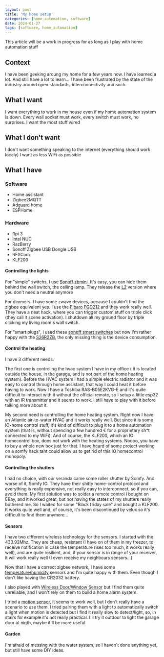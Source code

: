 ```yaml
---
layout: post
title: 'My home setup'
categories: [home_automation, software]
date: 2024-01-27
tags: [software, home_automation]
---
```


This article will be a work in progress for as long as I play with home automation stuff

## Context

I have been geeking aroung my home for a few years now.
I have learned a lot. And still have a lot to learn...
I have been frustrated by the state of the industry around open standards, interconnectivity and such.


## What I want

I want everything to work in my house even if my home automation system is down. 
Every wall socket must work, every switch must work, no surprises.
I want the most stuff wired


## What I don't want

I don't want something speaking to the internet (everything should work localy)
I want as less WiFi as possible


## What I have

### Software

* Home assistant
* Zigbee2MQTT
* Adguard home
* ESPHome


### Hardware

* Rpi 3
* Intel NUC
* RazBerry
* Sonoff Zigbee USB Dongle USB
* RFXCom
* KLF200


#### Controlling the lights

For "simple" switchs, I use [Sonoff zbmini][zbmini]. It's easy, you can hide them behind the wall switch, the ceiling lamp. They release the [L2][L2] version where you don't need a neutral anymore

For dimmers, I have some zwave devices, because I couldn't find the zigbee equivalent yes. I use the [Fibaro FGD212][FGD212] and they work really well. They have a neat hack, where you can trigger custom stuff on triple click (they call it scene activation).
I shutdown all my ground floor by triple clicking my living room's wall switch.


For "smart plugs", I used these [sonoff smart switches][BASICZBR3] but now I'm rather happy with the [S26R2ZB][S26R2ZB], the only missing thing is the device consumption.

#### Control the heating

I have 3 different needs.

The first one is controling the hvac system I have in my office ( it is located outside the house, in the garage, and is not part of the home heating system). Before the HVAC system I had a simple electric radiator and it was easy to control through home assistant, that way I could heat it before having to work. Now I have a Toshiba RAS-B05E2KVG-E and it's quite difficult to interact with it without the official remote, so I setup a little esp32 with an IR transmitter and it seems to work. I still have to play with it before talking more about it.


My second need is controlling the home heating system. Right now I have an Atlantic air-to-water HVAC and it works really well. But since it is some IO-home control stuff, it's kind of difficult to plug it to a home automation system (that is, without spending a few hundred € for a proprietary sh*t connected to my WiFi). And of course, the KLF200, which an IO homecontrol box, does not work with the heating systems. Noooo, you have to buy a whole new box just for that. I have heard of some project working on a somfy hack taht could allow us to get rid of this IO homecontrol monopoly.


#### Controlling the shutters

I had no choice, with our veranda came some roller shutter by Somfy.
And worse of it, Somfy IO. 
They have their shitty home-control protocol and everything is really expensive, not really easy to interconnect, so if you can, avoid them. 
My first solution was to solder a remote control I bought on EBay, and it worked great, but not having the states of my shutters really bothered me. 
So I waited for some "Black friday sale" and bought a KLF200. It works quite well and, of course, it's been discontinued by velux so it's difficult to find them anymore...


#### Sensors

I have two different wireless technology for the sensors.
I started with the 433.92Mhz.
They are cheap, resistant (I have on of them in my freezer, to receive notification in case the temperature rises too much, it works really well), and are quite resilient, and, if your sensor is in range of your receiver, it will work really well (I even receive my neighbours sensors...)


Now that I have a correct zigbee network, I have some [temperature/humidity][snzb-02] sensors and I'm quite happy with them. Even though I don't like having the CR2032 battery.

I also played with [Wireless Door/Window Sensor][snzb-04] but I find them quite unreliable, and I won't rely on them to build a home alarm system.

I tried a [motion sensor][snzb-03], it seems to work well, but I don't really have a scenario to use them. I tried pairing them with a light to automatically switch a light when motion is detected but I find it really slow to detect/light, so, in stairs for example it's not really practical. I'll try it outdoor to light the garage door at nigth, maybe it'll be more useful


#### Garden

I'm afraid of messing with the water system, so I haven't done anything yet, but still have some DIY ideas.

[zbmini]: https://sonoff.tech/product/diy-smart-switches/zbmini/
[L2]: https://sonoff.tech/product/diy-smart-switches/zbmini-l2/
[FGD212]: https://manuals.fibaro.com/dimmer-2/
[BASICZBR3]: https://sonoff.tech/product-document/diy-smart-switches-doc/basiczbr3-doc/
[S26R2ZB]: https://sonoff.tech/product/s26r2zb/
[snzb-02]: https://sonoff.tech/product/gateway-and-sensors/snzb-02/
[snzb-04]: https://sonoff.tech/product/gateway-and-sensors/snzb-04/
[snzb-03]: https://sonoff.tech/product/gateway-and-sensors/snzb-03/